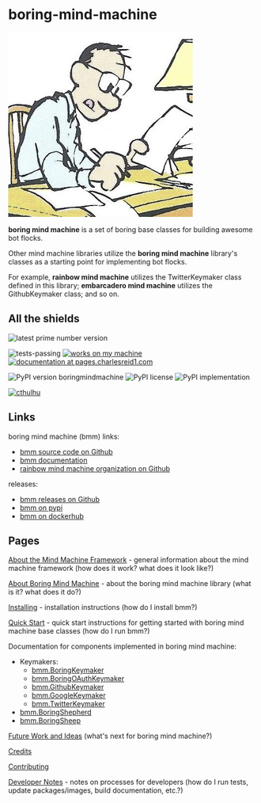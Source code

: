 # boring-mind-machine

![boring mind machine comic](img/boring.jpg)

**boring mind machine** is a set of boring base classes for building awesome bot flocks.

Other mind machine libraries utilize the **boring mind machine** library's
classes as a starting point for implementing bot flocks.

For example, **rainbow mind machine** utilizes the TwitterKeymaker class
defined in this library; **embarcadero mind machine** utilizes the
GithubKeymaker class; and so on.

## All the shields

![latest prime number version](https://img.shields.io/badge/latest--prime--number--version-7-blue.svg)

![tests-passing](https://img.shields.io/badge/tests-passing-green.svg)
[![works on my machine](https://img.shields.io/badge/works-on_my_machine-blue.svg)](https://img.shields.io/badge/works-on_my_machine-green.svg)
[![documentation at pages.charlesreid1.com](https://img.shields.io/website-up-down-green-red/https/pages.charlesreid1.com.svg)](https://pages.charlesreid1.com/boring-mind-machine)

![PyPI version boringmindmachine](https://badge.fury.io/py/boringmindmachine.svg)
![PyPI license](https://img.shields.io/pypi/l/boringmindmachine.svg)
![PyPI implementation](https://img.shields.io/pypi/implementation/boringmindmachine.svg)

[![cthulhu](https://img.shields.io/badge/Ph'nglui%20mglw'nafh%20Cthulhu%20R'lyeh%20wgah'nagl%20fhtagn-m'latgh%20gnaiih%20Nyarlathotep%20geb%20Tsathoggua%20bug-blue.svg)](http://www.hplovecraft.com/writings/texts/fiction/cc.aspx)


## Links

boring mind machine (bmm) links:

* [bmm source code on Github](https://github.com/rainbow-mind-machine/boring-mind-machine)
* [bmm documentation](https://pages.charlesreid1.com/boring-mind-machine/)
* [rainbow mind machine organization on Github](https://github.com/rainbow-mind-machine)

releases:

* [bmm releases on Github](https://github.com/rainbow-mind-machine/boring-mind-machine/releases)
* [bmm on pypi](https://pypi.org/project/boringmindmachine/)
* [bmm on dockerhub](https://hub.docker.com/r/rainbowmindmachine/boringmindmachine/)


## Pages

[About the Mind Machine Framework](mind-machine-docs/about.md) - general
information about the mind machine framework (how does it work? what does it
look like?)

[About Boring Mind Machine](about.md) - about the boring mind machine library
(what is it? what does it do?)

[Installing](installing.md) - installation instructions (how do I install bmm?)

[Quick Start](quickstart.md) - quick start instructions for getting started
with boring mind machine base classes (how do I run bmm?)

Documentation for components implemented in boring mind machine:

* Keymakers:
    * [bmm.BoringKeymaker](bmm_keymaker.md)
    * [bmm.BoringOAuthKeymaker](bmm_keymaker.md)
    * [bmm.GithubKeymaker](bmm_keymaker_github.md)
    * [bmm.GoogleKeymaker](bmm_keymaker_google.md)
    * [bmm.TwitterKeymaker](bmm_keymaker_twitter.md)
* [bmm.BoringShepherd](bmm_shepherd.md)
* [bmm.BoringSheep](bmm_sheep.md)

[Future Work and Ideas](future.md) (what's next for boring mind machine?)

[Credits](credits.md)

[Contributing](contributing.md)

[Developer Notes](mind-machine-docs/dev.md) - notes on processes for developers
(how do I run tests, update packages/images, build documentation, etc.?)

